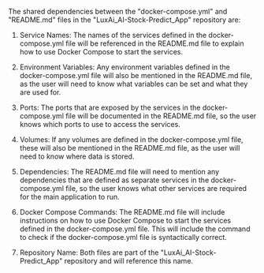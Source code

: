 The shared dependencies between the "docker-compose.yml" and "README.md" files in the "LuxAi_AI-Stock-Predict_App" repository are:

1. Service Names: The names of the services defined in the docker-compose.yml file will be referenced in the README.md file to explain how to use Docker Compose to start the services.

2. Environment Variables: Any environment variables defined in the docker-compose.yml file will also be mentioned in the README.md file, as the user will need to know what variables can be set and what they are used for.

3. Ports: The ports that are exposed by the services in the docker-compose.yml file will be documented in the README.md file, so the user knows which ports to use to access the services.

4. Volumes: If any volumes are defined in the docker-compose.yml file, these will also be mentioned in the README.md file, as the user will need to know where data is stored.

5. Dependencies: The README.md file will need to mention any dependencies that are defined as separate services in the docker-compose.yml file, so the user knows what other services are required for the main application to run.

6. Docker Compose Commands: The README.md file will include instructions on how to use Docker Compose to start the services defined in the docker-compose.yml file. This will include the command to check if the docker-compose.yml file is syntactically correct.

7. Repository Name: Both files are part of the "LuxAi_AI-Stock-Predict_App" repository and will reference this name.